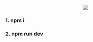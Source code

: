 <p align="center">
<img src="![ezgif-4-e0a2431001](https://github.com/yammyam/24TodoList/assets/96424434/7fb20afc-c4ca-457c-b3a2-3383fb58d295)">

</p>

### 1. npm i   
### 2. npm run dev

